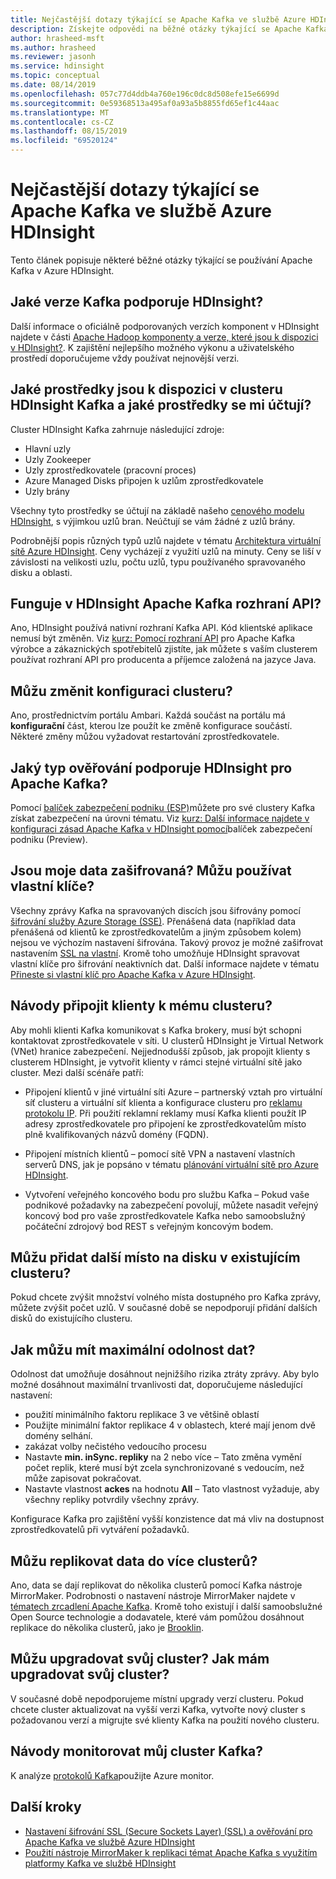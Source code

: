 ```yaml
---
title: Nejčastější dotazy týkající se Apache Kafka ve službě Azure HDInsight
description: Získejte odpovědi na běžné otázky týkající se Apache Kafka v Azure HDInsight, spravované cloudové službě Hadoop.
author: hrasheed-msft
ms.author: hrasheed
ms.reviewer: jasonh
ms.service: hdinsight
ms.topic: conceptual
ms.date: 08/14/2019
ms.openlocfilehash: 057c77d4ddb4a760e196c0dc8d508efe15e6699d
ms.sourcegitcommit: 0e59368513a495af0a93a5b8855fd65ef1c44aac
ms.translationtype: MT
ms.contentlocale: cs-CZ
ms.lasthandoff: 08/15/2019
ms.locfileid: "69520124"
---
```

# <a name="frequently-asked-questions-about-apache-kafka-in-azure-hdinsight"></a>Nejčastější dotazy týkající se Apache Kafka ve službě Azure HDInsight

Tento článek popisuje některé běžné otázky týkající se používání Apache Kafka v Azure HDInsight.

## <a name="what-kafka-versions-are-supported-by-hdinsight"></a>Jaké verze Kafka podporuje HDInsight?

Další informace o oficiálně podporovaných verzích komponent v HDInsight najdete v části [Apache Hadoop komponenty a verze, které jsou k dispozici v HDInsight?](../hdinsight-component-versioning.md#supported-hdinsight-versions). K zajištění nejlepšího možného výkonu a uživatelského prostředí doporučujeme vždy používat nejnovější verzi.

## <a name="what-resources-are-provided-in-an-hdinsight-kafka-cluster-and-what-resources-am-i-charged-for"></a>Jaké prostředky jsou k dispozici v clusteru HDInsight Kafka a jaké prostředky se mi účtují?

Cluster HDInsight Kafka zahrnuje následující zdroje:

* Hlavní uzly
* Uzly Zookeeper
* Uzly zprostředkovatele (pracovní proces) 
* Azure Managed Disks připojen k uzlům zprostředkovatele
* Uzly brány

Všechny tyto prostředky se účtují na základě našeho [cenového modelu HDInsight](https://azure.microsoft.com/pricing/details/hdinsight/), s výjimkou uzlů bran. Neúčtují se vám žádné z uzlů brány.

Podrobnější popis různých typů uzlů najdete v tématu [Architektura virtuální sítě Azure HDInsight](../hdinsight-virtual-network-architecture.md). Ceny vycházejí z využití uzlů na minuty. Ceny se liší v závislosti na velikosti uzlu, počtu uzlů, typu používaného spravovaného disku a oblasti.

## <a name="do-apache-kafka-apis-work-with-hdinsight"></a>Funguje v HDInsight Apache Kafka rozhraní API?

Ano, HDInsight používá nativní rozhraní Kafka API. Kód klientské aplikace nemusí být změněn. Viz [kurz: Pomocí rozhraní API](./apache-kafka-producer-consumer-api.md) pro Apache Kafka výrobce a zákaznických spotřebitelů zjistíte, jak můžete s vaším clusterem používat rozhraní API pro producenta a příjemce založená na jazyce Java.

## <a name="can-i-change-cluster-configurations"></a>Můžu změnit konfiguraci clusteru?

Ano, prostřednictvím portálu Ambari. Každá součást na portálu má **konfigurační** část, kterou lze použít ke změně konfigurace součástí. Některé změny můžou vyžadovat restartování zprostředkovatele.

## <a name="what-type-of-authentication-does-hdinsight-support-for-apache-kafka"></a>Jaký typ ověřování podporuje HDInsight pro Apache Kafka?

Pomocí [balíček zabezpečení podniku (ESP)](../domain-joined/apache-domain-joined-architecture.md)můžete pro své clustery Kafka získat zabezpečení na úrovni tématu. Viz [kurz: Další informace najdete v konfiguraci zásad Apache Kafka v HDInsight pomocí](../domain-joined/apache-domain-joined-run-kafka.md)balíček zabezpečení podniku (Preview).

## <a name="is-my-data-encrypted-can-i-use-my-own-keys"></a>Jsou moje data zašifrovaná? Můžu používat vlastní klíče?

Všechny zprávy Kafka na spravovaných discích jsou šifrovány pomocí [šifrování služby Azure Storage (SSE)](../../storage/common/storage-service-encryption.md). Přenášená data (například data přenášená od klientů ke zprostředkovatelům a jiným způsobem kolem) nejsou ve výchozím nastavení šifrována. Takový provoz je možné zašifrovat nastavením [SSL na vlastní](./apache-kafka-ssl-encryption-authentication.md). Kromě toho umožňuje HDInsight spravovat vlastní klíče pro šifrování neaktivních dat. Další informace najdete v tématu [Přineste si vlastní klíč pro Apache Kafka v Azure HDInsight](apache-kafka-byok.md).

## <a name="how-do-i-connect-clients-to-my-cluster"></a>Návody připojit klienty k mému clusteru?

Aby mohli klienti Kafka komunikovat s Kafka brokery, musí být schopni kontaktovat zprostředkovatele v síti. U clusterů HDInsight je Virtual Network (VNet) hranice zabezpečení. Nejjednodušší způsob, jak propojit klienty s clusterem HDInsight, je vytvořit klienty v rámci stejné virtuální sítě jako cluster. Mezi další scénáře patří:

* Připojení klientů v jiné virtuální síti Azure – partnerský vztah pro virtuální síť clusteru a virtuální síť klienta a konfigurace clusteru pro [reklamu protokolu IP](apache-kafka-connect-vpn-gateway.md#configure-kafka-for-ip-advertising). Při použití reklamní reklamy musí Kafka klienti použít IP adresy zprostředkovatele pro připojení ke zprostředkovatelům místo plně kvalifikovaných názvů domény (FQDN).

* Připojení místních klientů – pomocí sítě VPN a nastavení vlastních serverů DNS, jak je popsáno v tématu [plánování virtuální sítě pro Azure HDInsight](../hdinsight-plan-virtual-network-deployment.md).

* Vytvoření veřejného koncového bodu pro službu Kafka – Pokud vaše podnikové požadavky na zabezpečení povolují, můžete nasadit veřejný koncový bod pro vaše zprostředkovatele Kafka nebo samoobslužný počáteční zdrojový bod REST s veřejným koncovým bodem.

## <a name="can-i-add-more-disk-space-on-an-existing-cluster"></a>Můžu přidat další místo na disku v existujícím clusteru?

Pokud chcete zvýšit množství volného místa dostupného pro Kafka zprávy, můžete zvýšit počet uzlů. V současné době se nepodporují přidání dalších disků do existujícího clusteru.

## <a name="how-can-i-have-maximum-data-durability"></a>Jak můžu mít maximální odolnost dat?

Odolnost dat umožňuje dosáhnout nejnižšího rizika ztráty zprávy. Aby bylo možné dosáhnout maximální trvanlivosti dat, doporučujeme následující nastavení:

* použití minimálního faktoru replikace 3 ve většině oblastí
* Použijte minimální faktor replikace 4 v oblastech, které mají jenom dvě domény selhání.
* zakázat volby nečistého vedoucího procesu
* Nastavte **min. inSync. repliky** na 2 nebo více – Tato změna vymění počet replik, které musí být zcela synchronizované s vedoucím, než může zapisovat pokračovat.
* Nastavte vlastnost **ackes** na hodnotu **All** – Tato vlastnost vyžaduje, aby všechny repliky potvrdily všechny zprávy.

Konfigurace Kafka pro zajištění vyšší konzistence dat má vliv na dostupnost zprostředkovatelů při vytváření požadavků.

## <a name="can-i-replicate-my-data-to-multiple-clusters"></a>Můžu replikovat data do více clusterů?

Ano, data se dají replikovat do několika clusterů pomocí Kafka nástroje MirrorMaker. Podrobnosti o nastavení nástroje MirrorMaker najdete v [tématech zrcadlení Apache Kafka](apache-kafka-mirroring.md). Kromě toho existují i další samoobslužné Open Source technologie a dodavatele, které vám pomůžou dosáhnout replikace do několika clusterů, jako je [Brooklin](https://github.com/linkedin/Brooklin/).

## <a name="can-i-upgrade-my-cluster-how-should-i-upgrade-my-cluster"></a>Můžu upgradovat svůj cluster? Jak mám upgradovat svůj cluster?

V současné době nepodporujeme místní upgrady verzí clusteru. Pokud chcete cluster aktualizovat na vyšší verzi Kafka, vytvořte nový cluster s požadovanou verzí a migrujte své klienty Kafka na použití nového clusteru.

## <a name="how-do-i-monitor-my-kafka-cluster"></a>Návody monitorovat můj cluster Kafka?

K analýze [protokolů Kafka](./apache-kafka-log-analytics-operations-management.md)použijte Azure monitor.

## <a name="next-steps"></a>Další kroky

* [Nastavení šifrování SSL (Secure Sockets Layer) (SSL) a ověřování pro Apache Kafka ve službě Azure HDInsight](./apache-kafka-ssl-encryption-authentication.md)
* [Použití nástroje MirrorMaker k replikaci témat Apache Kafka s využitím platformy Kafka ve službě HDInsight](./apache-kafka-mirroring.md)
